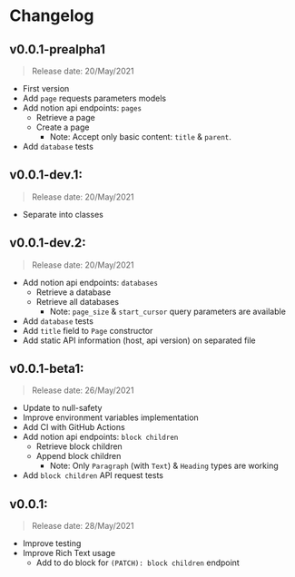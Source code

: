# Changelog
## v0.0.1-prealpha1
> Release date: 20/May/2021

* First version
* Add `page` requests parameters models
* Add notion api endpoints: `pages`
  * Retrieve a page
  * Create a page
    * Note: Accept only basic content: `title` & `parent`.
* Add `database` tests

## v0.0.1-dev.1:
> Release date: 20/May/2021
* Separate into classes

## v0.0.1-dev.2:
> Release date: 20/May/2021
* Add notion api endpoints: `databases`
  * Retrieve a database
  * Retrieve all databases
    * Note: `page_size` & `start_cursor` query parameters are available
* Add `database` tests
* Add `title` field to `Page` constructor
* Add static API information (host, api version) on separated file

## v0.0.1-beta1:
> Release date: 26/May/2021
* Update to null-safety
* Improve environment variables implementation
* Add CI with GitHub Actions
* Add notion api endpoints: `block children`
  * Retrieve block children
  * Append block children
    * Note: Only `Paragraph` (with `Text`) & `Heading` types are working
* Add `block children` API request tests

## v0.0.1:
> Release date: 28/May/2021
* Improve testing
* Improve Rich Text usage
  * Add to do block for `(PATCH): block children` endpoint